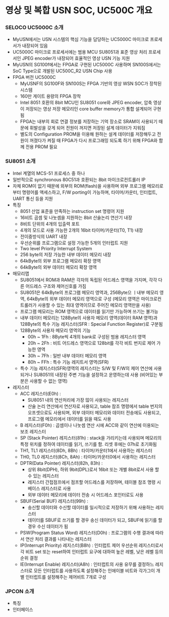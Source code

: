 # 영상 및 복합 USN SOC, UC500C 개요

### SELOCO UC5000C 소개
- MyUSN에서는 USN 시스템의 핵심 기능을 담당하는 UC5000C 마이크로 프로세서가 내장되어 있음
- UC5000C 마이크로 프로세서에는 범용 MCU SU8051과 표준 영상 처리 프로세서인 JPEG encoder가 내장되어 효율적인 영상 USN 기능 지원
- MyUSN의 SG100f에서는 FPGA로 구현된 UC5000C 사용하며 SN100S에서는 SoC Type으로 개발된 UC500C_R2 USN Chip 사용
- FPGA 버전 UC5000C
  - MyUSNF의 SG100F와 SN100S는 FPGA 기반의 영상 WSN SOC가 장착된 시스템
  - 160만 게이트 용량의 FPGA 장착
  - Intel 8051 호환의 8bit MCU인 SU8051 core와 JPEG encoder, 압축 영상이 저장되는 영상 저장 메모리인 core buffer memory가 통합 설계되어 구현됨
  - FPGA는 내부의 회로 연결 정보를 저장하는 기억 장소로 SRAM이 사용되기 때문에 휘발성을 갖게 되어 전원이 꺼지면 저장된 설계 데이터가 지워짐
  - 별도의 Configuration PROM을 이용해 원하는 설계 데이터를 저장해두고 전원이 꺼졌다가 켜질 때 FPGA가 다시 프로그래밍 되도록 하기 위해 FPGA와 함께 전용 PROM 필요

### SU8051 소개
- Intel 계열의 MCS-51 프로세스 중 하나
- 일반적으로 synchronous 80C51과 호환되는 8bit 마이크로컨트롤러 IP
- 자체 ROM이 없기 때문에 외부의 ROM(flash)을 사용하며 외부 프로그램 메모리로부터 명령어를 액세스하고, F/W porting이 가능하며, 타이머/카운터, 인터럽트, UART 통신 등을 지원
- 특징
  - 8051 산업 표준을 만족하는 instruction set 명령어 지원
  - 16비트 곱셈 및 나눗셈을 지원하는 8bit 산술논리 연산기 내장
  - 8비트 단위의 4개의 입출력 포트
  - 4개의 모드로 사용 가능한 2개의 16bit 타이머/카운터(T0, T1) 내장
  - 전이중방식의 UART 내장
  - 우선순위를 프로그램으로 설정 가능한 5개의 인터럽트 지원
  - Two level Priority Interrupt System
  - 256 byte의 저장 가능한 내부 데이터 메모리 내장
  - 64kByte의 외부 프로그램 메모리 확장 영역
  - 64kByte의 외부 데이터 메모리 확장 영역
- 매모리맵
  - SU8051에서 ROM과 RAM은 각자의 독립된 어드레스 영역을 가지며, 각각 다른 어드레스 구조와 제어신호를 가짐
  - SU8051은 64kByte의 프로그램 메모리 영역과, 256Byte으 ㅣ내부 메모리 영역, 64kByte의 외부 데이터 메모리 영역으로 구성 (메모리 영역은 마이크로컨트롤러가 사용할 수 있는 최대 영역이므로 주어진 메모리 영역만을 사용)
  - 프로그램 메모리는 ROM 영역으로 데이터를 읽기만 가능하며 쓰기는 불가능
  - 내부 데이터 메모리는 128Byte의 사용자 메모리 영역(데이터 RAM 영역)과 128Byte의 특수 기능 레지스터(SFR : Special Function Register)로 구분됨
  - 128Byte의 사용자 메모리 영역의 기능
    - 00h ~ 1Fh : 8Byte씩 4개의 bank로 구성된 범용 레지스터 영역
    - 20h ~ 2Fh : 비트 어드레스 영역으로 128bit를 각각 비트 번지로 제어 가능한 영역
    - 30h ~ 7Fh : 일반 내부 데이터 메모리 영역
    - 80h ~ FFh : 특수 기능 레지트서 영역(SFR)
  - 특수 기능 레지스터(SFR)영역의 레지스터는 S/W 및 F/W의 제어 연산에 사용되거나 SU8051의 내장된 주변 기능을 설정하고 운영하는데 사용 (비어있는 부분은 사용할 수 없는 영역)
- 레지스터
  - ACC 레지스터(E0h) :
    - SU8051 내의 연산처리에 가장 많이 사용되는 레지스터
    - 산술 논리 연산에서 연산자로 사용되고, table 참조 명령에서 table 번지의 오프셋으로도 사용되며, 외부 데이터 메모리와 데이터 전송에도 사용되고, 프로그램 메모리에서 데이터를 읽을 때도 사용
  - B 레지스터(F0h) : 곱셈이나 나눗셈 연산 시에 ACC와 같이 연산에 이용되는 보조 레지스터
  - SP (Stack Pointer) 레지스터(81h) : stack을 가리키는데 사용되며 메모리의 특정 위치를 정하여 데이터를 읽기, 쓰기를 함. 리셋 후에는 07h로 초기화됨
  - TH1, TL1 레지스터(8Dh, 8Bh) : 타이머/카운터1에서 사용하는 레지스터
  - TH0, TL0 레지스터(8Ch, 8Ah) : 타이머/카운터0에서 사용하는 레지스터
  - DPTR(Data Pointer) 레지스터(82h, 83h) :
    - 상위 8bit(DPH), 하위 9bit(DPL)로서 16bit 또는 개별 8bit로서 사용 할 수 있는 레지스터
    - 레지스터 간접점프에서 점프할 어드레스를 저장하며, 테이블 참조 명령 시 베이스 레지스터로 사용
    - 외부 데이터 메모리에 데이터 전송 시 어드레스 포인터로도 사용
  - SBUF(Serial BUF) 레지스터(99h) :
    - 송신할 데이터와 수신할 데이터를 일시적으로 저장하기 위해 사용하는 레지스터
    - 데이터를 SBUF로 쓰기를 할 경우 송신 데이터가 되고, SBUF에 읽기를 할 경우 수신 데이터가 됨
  - PSW(Program Status Word) 레지스터(D0h) : 프로그램의 수행 결과에 따라서 연산 처리 결과를 나타내는 레지스터
  - IP(Interrupt Priority) 레지스터(B8h) : 인터럽트 제어 우선순위 레지스터로서 각 비트 set 또는 reset하여 인터럽트 요구에 대하여 높은 레벨, 낮은 레벨 등의 순위 결정
  - IE(Interrupt Enable) 레지스터(A8h) : 인터럽트의 사용 유무를 결정하느 레지스터로 모든 인터럽트를 사용하도록 설정해주는 인에이블 비트와 각가그이 개별 인터럽트를 설정해주는 제어비트 7개로 구성
  
### JPCON 소개
- 특징
- 인터페이스
